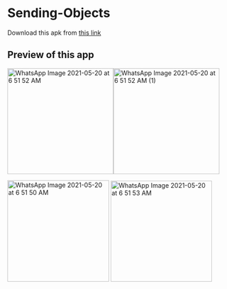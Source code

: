 # Sending-Objects

Download this apk from [this link](https://github.com/Crypt0Nyt/Sending-Objects/releases/download/v0.1/app-debug.apk)



## Preview of this app

<img src="https://user-images.githubusercontent.com/59164922/118905165-d6eb8b00-b938-11eb-9f00-46c6df721621.jpeg" title="" alt="WhatsApp Image 2021-05-20 at 6 51 52 AM" width="239"><img title="" src="https://user-images.githubusercontent.com/59164922/118905176-d9e67b80-b938-11eb-9098-1e72216ec989.jpeg" alt="WhatsApp Image 2021-05-20 at 6 51 52 AM (1)" width="239" data-align="inline">



<img src="https://user-images.githubusercontent.com/59164922/118905171-d8b54e80-b938-11eb-89dc-43df5bde67f0.jpeg" title="" alt="WhatsApp Image 2021-05-20 at 6 51 50 AM" width="229">

<img src="https://user-images.githubusercontent.com/59164922/118905169-d81cb800-b938-11eb-9cfe-5250bb6b2bf8.jpeg" title="" alt="WhatsApp Image 2021-05-20 at 6 51 53 AM" width="228">
